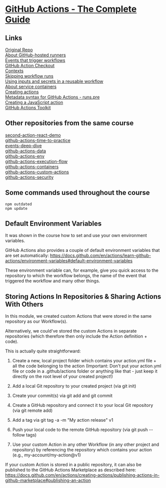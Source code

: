 # [GitHub Actions - The Complete Guide](https://www.udemy.com/course/github-actions-the-complete-guide/)

## Links
[Original Repo](https://github.com/academind/github-actions-course-resources)  
[About GitHub-hosted runners](https://docs.github.com/en/actions/using-github-hosted-runners/about-github-hosted-runners/about-github-hosted-runners)  
[Events that trigger workflows](https://docs.github.com/en/actions/using-workflows/events-that-trigger-workflows)  
[GitHub Action Checkout](https://github.com/actions/checkout)  
[Contexts](https://docs.github.com/en/actions/learn-github-actions/contexts)  
[Skipping workflow runs](https://docs.github.com/en/actions/managing-workflow-runs/skipping-workflow-runs)  
[Using inputs and secrets in a reusable workflow](https://docs.github.com/en/actions/using-workflows/reusing-workflows#using-inputs-and-secrets-in-a-reusable-workflow)  
[About service containers](https://docs.github.com/en/actions/using-containerized-services/about-service-containers)  
[Creating actions](https://docs.github.com/en/actions/creating-actions)  
[Metadata syntax for GitHub Actions - runs.pre](https://docs.github.com/en/actions/creating-actions/metadata-syntax-for-github-actions#runspre)  
[Creating a JavaScript action](https://docs.github.com/en/actions/creating-actions/creating-a-javascript-action)  
[GitHub Actions Toolkit](https://github.com/actions/toolkit)  

## Other repositories from the same course
[second-action-react-demo](https://github.com/brunosantanati/second-action-react-demo)  
[github-actions-time-to-practice](https://github.com/brunosantanati/github-actions-time-to-practice)  
[events-deep-dive](https://github.com/brunosantanati/events-deep-dive)  
[github-actions-data](https://github.com/brunosantanati/github-actions-data)  
[github-actions-env](https://github.com/brunosantanati/github-actions-env)  
[github-actions-execution-flow](https://github.com/brunosantanati/github-actions-execution-flow)  
[github-actions-containers](https://github.com/brunosantanati/github-actions-containers)  
[github-actions-custom-actions](https://github.com/brunosantanati/github-actions-custom-actions)  
[github-actions-security](https://github.com/brunosantanati/github-actions-security)  

## Some commands used throughout the course
```
npm outdated
npm update
```

## Default Environment Variables

It was shown in the course how to set and use your own environment variables.

GitHub Actions also provides a couple of default environment variables that are set automatically: https://docs.github.com/en/actions/learn-github-actions/environment-variables#default-environment-variables

These environment variable can, for example, give you quick access to the repository to which the workflow belongs, the name of the event that triggered the workflow and many other things.  

## Storing Actions In Repositories & Sharing Actions With Others

In this module, we created custom Actions that were stored in the same repository as our Workflow(s).

Alternatively, we could've stored the custom Actions in separate repositories (which therefore then only include the Action definition + code).

This is actually quite straightforward:

1. Create a new, local project folder which contains your action.yml file + all the code belonging to the action (Important: Don't put your action.yml file or code in a .github/actions folder or anything like that - just keep it directly on the root level of your created project!)

1. Add a local Git repository to your created project (via git init)

1. Create your commit(s) via git add and git commit

1. Create a GitHub repository and connect it to your local Git repository (via git remote add)

1. Add a tag via git tag -a -m "My action release" v1

1. Push your local code to the remote GitHub repository (via git push --follow tags)

1. Use your custom Action in any other Workflow (in any other project and repository) by referencing the repository which contains your action (e.g., my-account/my-action@v1)

If your custom Action is stored in a public repository, it can also be published to the GitHub Actions Marketplace as described here: https://docs.github.com/en/actions/creating-actions/publishing-actions-in-github-marketplace#publishing-an-action

